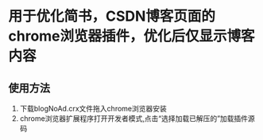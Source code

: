 # 用于优化简书，CSDN博客页面的chrome浏览器插件，优化后仅显示博客内容
## 使用方法
1. 下载blogNoAd.crx文件拖入chrome浏览器安装
2. chrome浏览器扩展程序打开开发者模式,点击“选择加载已解压的”加载插件源码
